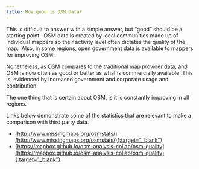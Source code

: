 ```yaml
---
title: How good is OSM data?
---
```


This is difficult to answer with a simple answer, but “good” should be a starting point.  OSM data is created by local communities made up of individual mappers so their activity level often dictates the quality of the map.  Also, in some regions, open government data is available to mappers for improving OSM.

Nonetheless, as OSM compares to the traditional map provider data, and OSM is now often as good or better as what is commercially available. This is  evidenced by increased government and corporate usage and contribution.

The one thing that is certain about OSM, is it is constantly improving in all regions.

Links below demonstrate some of the statistics that are relevant to make a comparison with third party data.

- [http://www.missingmaps.org/osmstats/](http://www.missingmaps.org/osmstats/){:target="_blank"}
- [https://mapbox.github.io/osm-analysis-collab/osm-quality](https://mapbox.github.io/osm-analysis-collab/osm-quality){:target="_blank"}
